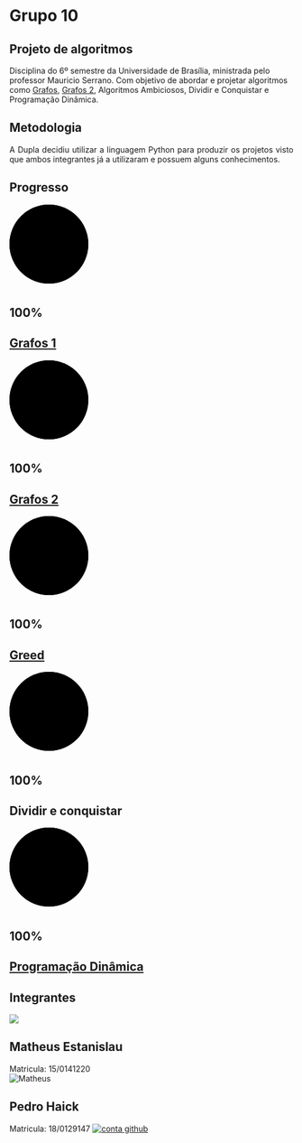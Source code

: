 # Grupo 10

## Projeto de algoritmos

Disciplina do 6º semestre da Universidade de Brasília, ministrada pelo professor Mauricio Serrano. Com objetivo de
abordar e projetar algoritmos
como [Grafos](grafos.md), [Grafos 2](grafos2.md), Algoritmos Ambiciosos, Dividir e Conquistar e Programação Dinâmica.

## Metodologia

<p align='justify'>
  A Dupla decidiu utilizar a linguagem Python para produzir os projetos visto que ambos integrantes já a utilizaram e
  possuem alguns conhecimentos.
</p>

## Progresso

<div class="content2">
<div class="container">
  <div class="card">
    <div class="box">
      <div class="percent">
        <svg>
          <circle cx="70" cy="70" r="70"></circle>
          <circle cx="70" cy="70" r="70"></circle>
        </svg>
        <div class="number">
          <h2>100<span>%</span> </h2>
        </div>
        <a href="https://projeto-de-algoritmos.github.io/Grafos1_Trem/grafos/" >
          <h2 class="text">Grafos 1</h2>
        </a>
      </div>
    </div>
  </div>
  <div class="card">
    <div class="box">
      <div class="percent">
        <svg>
          <circle cx="70" cy="70" r="70"></circle>
          <circle cx="70" cy="70" r="70"></circle>
        </svg>
        <div class="number">
          <h2>100<span>%</span> </h2>
        </div>
         <a href="https://projeto-de-algoritmos.github.io/Grafos1_Trem/grafos2/">
          <h2 class="text">Grafos 2</h2>
        </a> 
      </div>
    </div>
  </div>
</div>
<div class="container2">
  <div class="card2">
    <div class="box">
      <div class="percent">
        <svg>
          <circle cx="70" cy="70" r="70"></circle>
          <circle cx="70" cy="70" r="70"></circle>
        </svg>
        <div class="number">
          <h2>100<span>%</span> </h2>
        </div>
        <a href="https://projeto-de-algoritmos.github.io/Grafos1_Trem/greed/">
          <h2 class="text">Greed</h2>
        </a>
      </div>
    </div>
  </div>
  <div class="card2">
    <div class="box">
      <div class="percent">
        <svg>
          <circle cx="70" cy="70" r="70"></circle>
          <circle cx="70" cy="70" r="70"></circle>
        </svg>
        <div class="number">
          <h2>100<span>%</span> </h2>
        </div>
          <h2 class="text">Dividir e conquistar</h2>
      </div>
    </div>
  </div>
</div>
<div class="container3">
<div class="card3" id="n5">
  <div class="box">
    <div class="percent">
      <svg>
        <circle cx="70" cy="70" r="70"></circle>
        <circle cx="70" cy="70" r="70"></circle>
      </svg>
      <div class="number">
        <h2>100<span>%</span> </h2>
      </div>
        <a href="" ><h2 class="text">Programação Dinâmica</h2></a>
    </div>
  </div>
</div>
</div>
</div>

## Integrantes

<div class="developer">
  <div class="card-1">
    <div class="circle-1">
      <img src="https://avatars2.githubusercontent.com/u/44438591?s=460&u=ee2bb251abf91b14dcc3295c47bda61c499f648f&v=4"/>
    </div>
  
  <div class="content">
    <h2>Matheus Estanislau</h2>
    <span>Matricula: 15/0141220</span>
      <a href="https://github.com/MatheusEstanislau" >
        <img src="https://www.uokpl.rs/fpng/f/464-4644841_free-files-github.png" alt="">
      </a>
  </div>
</div>

  <div class="card-1">
    <div class="circle-1">
      <img src="https://avatars2.githubusercontent.com/u/57498006?s=460&v=4" alt="Matheus"/>
    </div>
  
  <div class="content">
    <h2>Pedro Haick</h2>
    <span>Matricula: 18/0129147</span>
    <a href="https://github.com/peHaick">
      <img src="https://www.uokpl.rs/fpng/f/464-4644841_free-files-github.png" alt="conta github">
    </a>
  </div>
</div>

</div>
